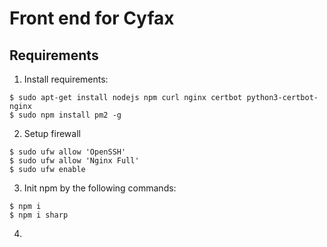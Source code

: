 # Front end for Cyfax

## Requirements
1. Install requirements:

```
$ sudo apt-get install nodejs npm curl nginx certbot python3-certbot-nginx
$ sudo npm install pm2 -g
```

2. Setup firewall

```
$ sudo ufw allow 'OpenSSH'
$ sudo ufw allow 'Nginx Full'
$ sudo ufw enable
```

3. Init npm by the following commands:

```
$ npm i
$ npm i sharp
```

4. 